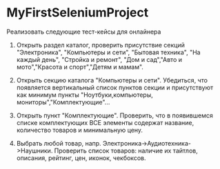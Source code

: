 # MyFirstSeleniumProject
Реализовать следующие тест-кейсы для онлайнера
1. Открыть раздел каталог, проверить присутствие секций "Электроника", "Компьютеры и сети", "Бытовая техника", "На каждый день", "Стройка и ремонт", "Дом и сад","Авто и мото","Красота и спорт","Детям и мамам".

2. Открыть секцию каталога "Компьютеры и сети". Убедиться, что появляется вертикальный список пунктов секции и присутствуют как минимум пункты "Ноутбуки,компьютеры, мониторы","Комплектующие"...

3. Открыть пункт "Комплектующие". Проверить, что в появившемся списке комплектующих ВСЕ элементы содержат название, количество товаров и минимальную цену.

4. Выбрать любой товар, напр. Электроника->Аудиотехника->Наушники. Проверить список товаров: наличие их тайтлов, описания, рейтинг, цен, иконок, чекбоксов.
